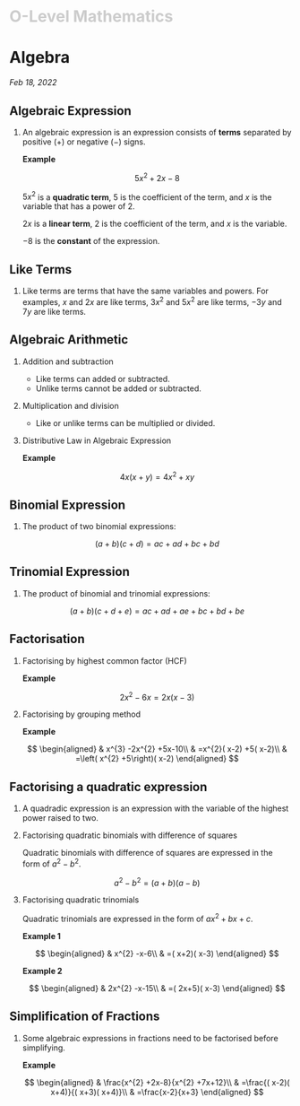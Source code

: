 <h1 style="color: #ccc">O-Level Mathematics</h1>

# Algebra

*Feb 18, 2022*

## Algebraic Expression

1. An algebraic expression is an expression consists of **terms** separated by positive ($+$) or negative ($-$) signs.

    **Example**

    $$
    5x^{2} +2x-8
    $$

    $5x^2$ is a **quadratic term**, $5$ is the coefficient of the term, and $x$ is the variable that has a power of $2$.

    $2x$ is a **linear term**, $2$ is the coefficient of the term, and $x$ is the variable.

    $-8$ is the **constant** of the expression.

## Like Terms

1. Like terms are terms that have the same variables and powers. For examples, $x$ and $2x$ are like terms, $3x^{2}$ and $5x^{2}$ are like terms, $-3y$ and $7y$ are like terms.

## Algebraic Arithmetic

1. Addition and subtraction

    - Like terms can added or subtracted.
    - Unlike terms cannot be added or subtracted.

2. Multiplication and division

    - Like or unlike terms can be multiplied or divided.

3. Distributive Law in Algebraic Expression

    **Example**

    $$
    4x( x+y) =4x^{2} +xy
    $$

## Binomial Expression

1. The product of two binomial expressions:

    $$
    ( a+b)( c+d) =ac+ad+bc+bd
    $$

## Trinomial Expression

1. The product of binomial and trinomial expressions:

    $$
    ( a+b)( c+d+e) =ac+ad+ae+bc+bd+be
    $$

## Factorisation

1. Factorising by highest common factor (HCF)

    **Example**

    $$
    2x^{2} -6x=2x( x-3)
    $$

2. Factorising by grouping method

    **Example**

    $$
    \begin{aligned}
     & x^{3} -2x^{2} +5x-10\\
     & =x^{2}( x-2) +5( x-2)\\
     & =\left( x^{2} +5\right)( x-2)
    \end{aligned}
    $$

## Factorising a quadratic expression

1. A quadradic expression is an expression with the variable of the highest power raised to two.

2. Factorising quadratic binomials with difference of squares

    Quadratic binomials with difference of squares are expressed in the form of $a^{2}-b^{2}$.

    $$
    a^{2} -b^{2} =( a+b)( a-b)
    $$

3. Factorising quadratic trinomials

    Quadratic trinomials are expressed in the form of $ax^{2}+bx+c$.

    **Example 1**

    $$
    \begin{aligned}
     & x^{2} -x-6\\
     & =( x+2)( x-3)
    \end{aligned}
    $$

    **Example 2**

    $$
    \begin{aligned}
     & 2x^{2} -x-15\\
     & =( 2x+5)( x-3)
    \end{aligned}
    $$

## Simplification of Fractions

1. Some algebraic expressions in fractions need to be factorised before simplifying.

    **Example**

    $$
    \begin{aligned}
     & \frac{x^{2} +2x-8}{x^{2} +7x+12}\\
     & =\frac{( x-2)( x+4)}{( x+3)( x+4)}\\
     & =\frac{x-2}{x+3}
    \end{aligned}
    $$
